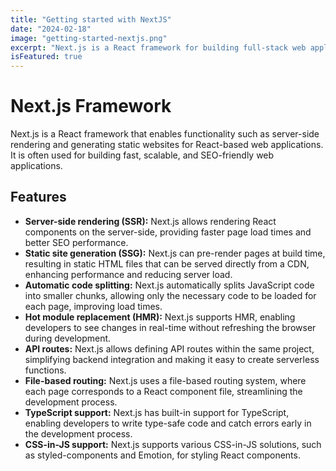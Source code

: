 ```yaml
---
title: "Getting started with NextJS"
date: "2024-02-18"
image: "getting-started-nextjs.png"
excerpt: "Next.js is a React framework for building full-stack web applications. You use React Components to build user interfaces, and Next.js for additional features and optimizations. Under the hood, Next.js also abstracts and automatically configures tooling needed for React, like bundling, compiling, and more."
isFeatured: true
---
```


# Next.js Framework

Next.js is a React framework that enables functionality such as server-side rendering and generating static websites for React-based web applications. It is often used for building fast, scalable, and SEO-friendly web applications.

## Features

- **Server-side rendering (SSR):** Next.js allows rendering React components on the server-side, providing faster page load times and better SEO performance.
- **Static site generation (SSG):** Next.js can pre-render pages at build time, resulting in static HTML files that can be served directly from a CDN, enhancing performance and reducing server load.
- **Automatic code splitting:** Next.js automatically splits JavaScript code into smaller chunks, allowing only the necessary code to be loaded for each page, improving load times.
- **Hot module replacement (HMR):** Next.js supports HMR, enabling developers to see changes in real-time without refreshing the browser during development.
- **API routes:** Next.js allows defining API routes within the same project, simplifying backend integration and making it easy to create serverless functions.
- **File-based routing:** Next.js uses a file-based routing system, where each page corresponds to a React component file, streamlining the development process.
- **TypeScript support:** Next.js has built-in support for TypeScript, enabling developers to write type-safe code and catch errors early in the development process.
- **CSS-in-JS support:** Next.js supports various CSS-in-JS solutions, such as styled-components and Emotion, for styling React components.
